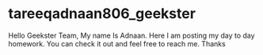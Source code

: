 # tareeqadnaan806_geekster
Hello Geekster Team,
My name Is Adnaan.
Here I am posting my day to day homework.
You can check it out and feel free to reach me.
Thanks
